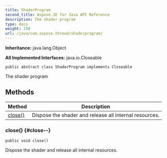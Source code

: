 ```yaml
---
title: ShaderProgram
second_title: Aspose.3D for Java API Reference
description: The shader program
type: docs
weight: 150
url: /java/com.aspose.threed/shaderprogram/
---
```


**Inheritance:**
java.lang.Object

**All Implemented Interfaces:**
java.io.Closeable
```
public abstract class ShaderProgram implements Closeable
```

The shader program
## Methods

| Method | Description |
| --- | --- |
| [close()](#close--) | Dispose the shader and release all internal resources. |
### close() {#close--}
```
public void close()
```


Dispose the shader and release all internal resources.

